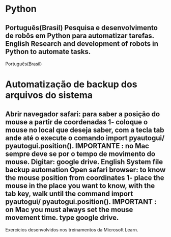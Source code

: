# Python
Português(Brasil)
Pesquisa e desenvolvimento de robôs em Python para automatizar tarefas.
English
Research and development of robots in Python to automate tasks.
------------------------------------------------------------------------------------------------------------------------------------
Português(Brasil)
# Automatização de backup dos arquivos do sistema 
Abrir navegador safari: para saber a posição do mouse a partir de coordenadas 
1- coloque o mouse no local que deseja saber, com a tecla tab ande até o execute o comando import pyautogui/ pyautogui.position().
 IMPORTANTE : no Mac sempre deve se por o tempo de movimento do mouse. 
 Digitar:  google drive.
English
System file backup automation
Open safari browser: to know the mouse position from coordinates
1- place the mouse in the place you want to know, with the tab key, walk until the command import pyautogui/ pyautogui.position().
IMPORTANT : on Mac you must always set the mouse movement time.
type google drive.
------------------------------------------------------------------------------------------------------------------------------------
Exercícios desenvolvidos nos treinamentos da Microsoft Learn.
